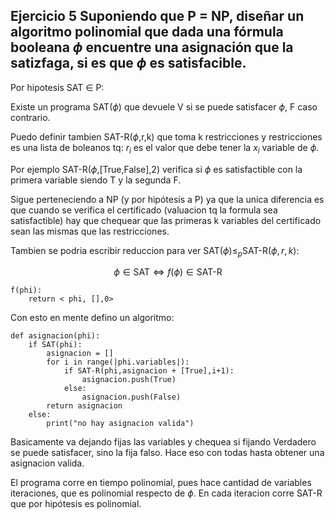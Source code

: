 ## Ejercicio 5 Suponiendo que P = NP, diseñar un algoritmo polinomial que dada una fórmula booleana $\phi$ encuentre una asignación que la satizfaga, si es que $\phi$ es satisfacible.

Por hipotesis SAT $\in$ P:

Existe un programa SAT($\phi$) que devuele V si se puede satisfacer $\phi$, F caso contrario.

Puedo definir tambien SAT-R($\phi$,r,k) que toma k restricciones y restricciones es una lista de boleanos tq:
$r_i$ es el valor que debe tener la $x_i$ variable de $\phi$.

Por ejemplo SAT-R($\phi$,[True,False],2) verifica si $\phi$ es satisfactible con la primera variable siendo T y la segunda F.

Sigue perteneciendo a NP (y por hipótesis a P) ya que la unica diferencia es que cuando se verifica el certificado
(valuacion tq la formula sea satisfactible) hay que chequear que las primeras k variables del certificado
sean las mismas que las restricciones.

Tambien se podria escribir reduccion para ver $\text{ SAT}(\phi) \leq_p \text{SAT-R}(\phi ,r,k)$:

$$ \phi \in \text{SAT} \iff f(\phi) \in \text{SAT-R} $$

```
f(phi):
    return < phi, [],0>
```

Con esto en mente defino un algoritmo:

```
def asignacion(phi):
    if SAT(phi):
        asignacion = []
        for i in range(|phi.variables|):
            if SAT-R(phi,asignacion + [True],i+1):
                asignacion.push(True)
            else:
                asignacion.push(False)
        return asignacion
    else:
        print("no hay asignacion valida")
```

Basicamente va dejando fijas las variables y chequea si fijando Verdadero se puede satisfacer, sino la fija falso.
Hace eso con todas hasta obtener una asignacion valida.

El programa corre en tiempo polinomial, pues hace cantidad de variables iteraciones, que es polinomial
respecto de $\phi$. En cada iteracion corre SAT-R que por hipótesis es polinomial.

